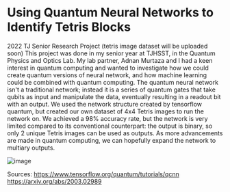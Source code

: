 # Using Quantum Neural Networks to Identify Tetris Blocks
2022 TJ Senior Research Project
(tetris image dataset will be uploaded soon)
This project was done in my senior year at TJHSST, in the Quantum Physics and Optics Lab. My lab partner, Adnan Murtaza and I had a keen interest in quantum computing and wanted to investigate how we could create quantum versions of neural network, and how machine learning could be combined with quantum computing. The quantum neural network isn't a traditional network; instead it is a series of quantum gates that take qubits as input and manipulate the data, eventually resulting in a readout bit with an output. We used the network structure created by tensorflow quantum, but created our own dataset of 4x4 Tetris images to run the network on. We achieved a 98% accuracy rate, but the network is very limited compared to its conventional counterpart: the output is binary, so only 2 unique Tetris images can be used as outputs. As more advancements are made in quantum computing, we can hopefully expand the network to multiary outputs.

![image](https://user-images.githubusercontent.com/107822939/190576919-d8893521-9577-47f9-8797-06d4d570b1a5.png)


Sources: 
https://www.tensorflow.org/quantum/tutorials/qcnn
https://arxiv.org/abs/2003.02989
